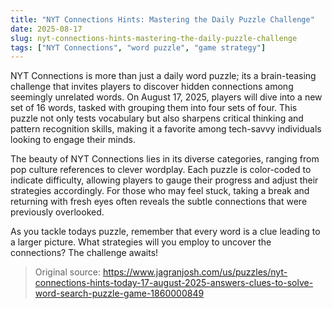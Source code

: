 ```yaml
---
title: "NYT Connections Hints: Mastering the Daily Puzzle Challenge"
date: 2025-08-17
slug: nyt-connections-hints-mastering-the-daily-puzzle-challenge
tags: ["NYT Connections", "word puzzle", "game strategy"]
---
```


NYT Connections is more than just a daily word puzzle; its a brain-teasing challenge that invites players to discover hidden connections among seemingly unrelated words. On August 17, 2025, players will dive into a new set of 16 words, tasked with grouping them into four sets of four. This puzzle not only tests vocabulary but also sharpens critical thinking and pattern recognition skills, making it a favorite among tech-savvy individuals looking to engage their minds.

The beauty of NYT Connections lies in its diverse categories, ranging from pop culture references to clever wordplay. Each puzzle is color-coded to indicate difficulty, allowing players to gauge their progress and adjust their strategies accordingly. For those who may feel stuck, taking a break and returning with fresh eyes often reveals the subtle connections that were previously overlooked. 

As you tackle todays puzzle, remember that every word is a clue leading to a larger picture. What strategies will you employ to uncover the connections? The challenge awaits!
> Original source: https://www.jagranjosh.com/us/puzzles/nyt-connections-hints-today-17-august-2025-answers-clues-to-solve-word-search-puzzle-game-1860000849